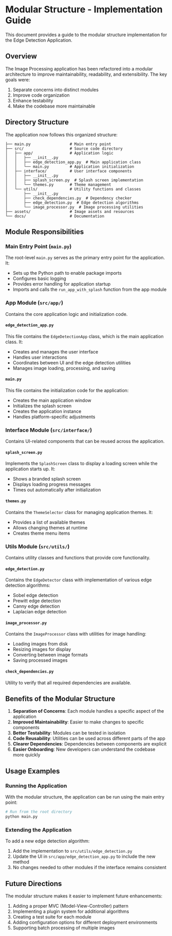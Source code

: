 # Modular Structure - Implementation Guide

This document provides a guide to the modular structure implementation for the Edge Detection Application.

## Overview

The Image Processing application has been refactored into a modular architecture to improve maintainability, readability, and extensibility. The key goals were:

1. Separate concerns into distinct modules
2. Improve code organization
3. Enhance testability
4. Make the codebase more maintainable

## Directory Structure

The application now follows this organized structure:

```
├── main.py                 # Main entry point
├── src/                    # Source code directory
│   ├── app/                # Application logic
│   │   ├── __init__.py
│   │   ├── edge_detection_app.py  # Main application class
│   │   └── main.py         # Application initialization
│   ├── interface/          # User interface components
│   │   ├── __init__.py
│   │   ├── splash_screen.py  # Splash screen implementation
│   │   └── themes.py       # Theme management
│   └── utils/              # Utility functions and classes
│       ├── __init__.py
│       ├── check_dependencies.py  # Dependency checker
│       ├── edge_detection.py  # Edge detection algorithms
│       └── image_processor.py  # Image processing utilities
├── assets/                 # Image assets and resources
└── docs/                   # Documentation
```

## Module Responsibilities

### Main Entry Point (`main.py`)

The root-level `main.py` serves as the primary entry point for the application. It:

- Sets up the Python path to enable package imports
- Configures basic logging
- Provides error handling for application startup
- Imports and calls the `run_app_with_splash` function from the app module

### App Module (`src/app/`)

Contains the core application logic and initialization code.

#### `edge_detection_app.py`

This file contains the `EdgeDetectionApp` class, which is the main application class. It:

- Creates and manages the user interface
- Handles user interactions
- Coordinates between UI and the edge detection utilities
- Manages image loading, processing, and saving

#### `main.py`

This file contains the initialization code for the application:

- Creates the main application window
- Initializes the splash screen
- Creates the application instance
- Handles platform-specific adjustments

### Interface Module (`src/interface/`)

Contains UI-related components that can be reused across the application.

#### `splash_screen.py`

Implements the `SplashScreen` class to display a loading screen while the application starts up. It:

- Shows a branded splash screen
- Displays loading progress messages
- Times out automatically after initialization

#### `themes.py`

Contains the `ThemeSelector` class for managing application themes. It:

- Provides a list of available themes
- Allows changing themes at runtime
- Creates theme menu items

### Utils Module (`src/utils/`)

Contains utility classes and functions that provide core functionality.

#### `edge_detection.py`

Contains the `EdgeDetector` class with implementation of various edge detection algorithms:

- Sobel edge detection
- Prewitt edge detection
- Canny edge detection
- Laplacian edge detection

#### `image_processor.py`

Contains the `ImageProcessor` class with utilities for image handling:

- Loading images from disk
- Resizing images for display
- Converting between image formats
- Saving processed images

#### `check_dependencies.py`

Utility to verify that all required dependencies are available.

## Benefits of the Modular Structure

1. **Separation of Concerns**: Each module handles a specific aspect of the application
2. **Improved Maintainability**: Easier to make changes to specific components
3. **Better Testability**: Modules can be tested in isolation
4. **Code Reusability**: Utilities can be used across different parts of the app
5. **Clearer Dependencies**: Dependencies between components are explicit
6. **Easier Onboarding**: New developers can understand the codebase more quickly

## Usage Examples

### Running the Application

With the modular structure, the application can be run using the main entry point:

```python
# Run from the root directory
python main.py
```

### Extending the Application

To add a new edge detection algorithm:

1. Add the implementation to `src/utils/edge_detection.py`
2. Update the UI in `src/app/edge_detection_app.py` to include the new method
3. No changes needed to other modules if the interface remains consistent

## Future Directions

The modular structure makes it easier to implement future enhancements:

1. Adding a proper MVC (Model-View-Controller) pattern
2. Implementing a plugin system for additional algorithms
3. Creating a test suite for each module
4. Adding configuration options for different deployment environments
5. Supporting batch processing of multiple images

